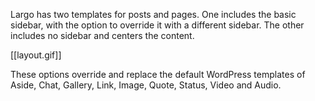 Largo has two templates for posts and pages. One includes the basic sidebar, with the option to override it with a different sidebar. The other includes no sidebar and centers the content. 

[[layout.gif]]

These options override and replace the default WordPress templates of Aside, Chat, Gallery, Link, Image, Quote, Status, Video and Audio. 
